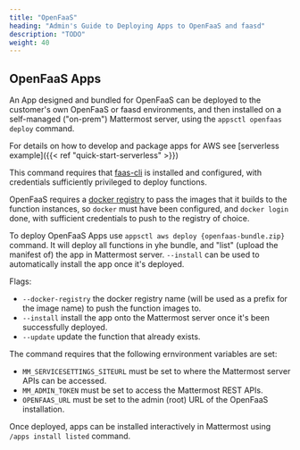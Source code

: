 ```yaml
---
title: "OpenFaaS"
heading: "Admin's Guide to Deploying Apps to OpenFaaS and faasd"
description: "TODO"
weight: 40
---
```


## OpenFaaS Apps

An App designed and bundled for OpenFaaS can be deployed to the customer's own
OpenFaaS or faasd environments, and then installed on a self-managed ("on-prem")
Mattermost server, using the `appsctl openfaas deploy` command.

For details on how to develop and package apps for AWS see [serverless example]({{< ref "quick-start-serverless" >}})

This command requires that [faas-cli](https://github.com/openfaas/faas-cli) is
installed and configured, with credentials sufficiently privileged to deploy
functions.

OpenFaaS requires a [docker registry](https://docs.docker.com/registry/) to pass
the images that it builds to the function instances, so `docker` must have  been
configured, and `docker login` done, with sufficient credentials to push to the
registry of choice.

To deploy OpenFaaS Apps use `appsctl aws deploy {openfaas-bundle.zip}` command.
It will deploy all functions in yhe bundle, and "list" (upload the manifest of)
the app in Mattermost server. `--install` can be used to automatically install
the app once it's deployed.

Flags:
- `--docker-registry` the docker registry name (will be used as a prefix for the
  image name) to push the function images to.
- `--install` install the app onto the Mattermost server once it's been
  successfully deployed.
- `--update` update the function that already exists.

The command requires that the following ernvironment variables are set:
- `MM_SERVICESETTINGS_SITEURL` must be set to where the Mattermost server APIs can
  be accessed.
- `MM_ADMIN_TOKEN` must be set to access the Mattermost REST APIs.
- `OPENFAAS_URL` must be set to the admin (root) URL of the OpenFaaS
  installation.

Once deployed, apps can be installed interactively in Mattermost using `/apps
install listed` command.